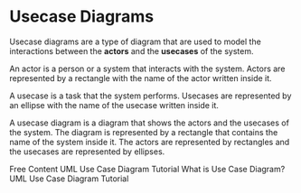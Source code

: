 # Usecase Diagrams

Usecase diagrams are a type of diagram that are used to model the interactions between the **actors** and the **usecases** of the system.

An actor is a person or a system that interacts with the system. Actors are represented by a rectangle with the name of the actor written inside it.

A usecase is a task that the system performs. Usecases are represented by an ellipse with the name of the usecase written inside it.

A usecase diagram is a diagram that shows the actors and the usecases of the system. The diagram is represented by a rectangle that contains the name of the system inside it. The actors are represented by rectangles and the usecases are represented by ellipses.

<ResourceGroupTitle>Free Content</ResourceGroupTitle>
<BadgeLink colorScheme='yellow' badgeText='Read' href='https://www.lucidchart.com/pages/uml-use-case-diagram'>UML Use Case Diagram Tutorial</BadgeLink>
<BadgeLink colorScheme='yellow' badgeText='Read' href='https://www.visual-paradigm.com/guide/uml-unified-modeling-language/what-is-use-case-diagram/'>What is Use Case Diagram?</BadgeLink>
<BadgeLink colorScheme='red' badgeText='Watch' href='https://www.youtube.com/watch?v=zid-MVo7M-E'>UML Use Case Diagram Tutorial</BadgeLink>
